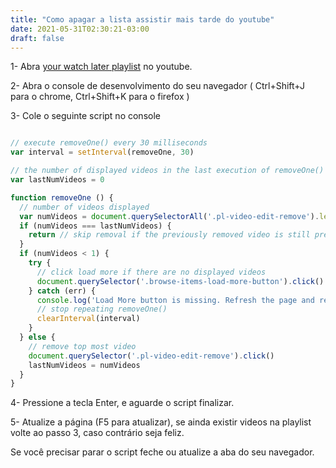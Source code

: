 ```yaml
---
title: "Como apagar a lista assistir mais tarde do youtube"
date: 2021-05-31T02:30:21-03:00
draft: false
---
```


1- Abra [your watch later playlist](https://www.youtube.com/playlist?list=WL&disable_polymer=true) no youtube.

2- Abra o console de desenvolvimento do seu navegador ( Ctrl+Shift+J para o chrome, Ctrl+Shift+K para o firefox )

3- Cole o seguinte script no console


```js {linenos=true}

// execute removeOne() every 30 milliseconds
var interval = setInterval(removeOne, 30) 

// the number of displayed videos in the last execution of removeOne()
var lastNumVideos = 0

function removeOne () {
  // number of videos displayed
  var numVideos = document.querySelectorAll('.pl-video-edit-remove').length
  if (numVideos === lastNumVideos) {
    return // skip removal if the previously removed video is still present
  }
  if (numVideos < 1) {
    try {
      // click load more if there are no displayed videos
      document.querySelector('.browse-items-load-more-button').click()
    } catch (err) {
      console.log('Load More button is missing. Refresh the page and restart the script to remove more videos.')
      // stop repeating removeOne()
      clearInterval(interval)
    }
  } else {
    // remove top most video
    document.querySelector('.pl-video-edit-remove').click() 
    lastNumVideos = numVideos
  }
}
```

4- Pressione a tecla Enter, e aguarde o script finalizar.

5- Atualize a página (F5 para atualizar), se ainda existir videos na playlist volte ao passo 3, caso contrário seja feliz.


Se você precisar parar o script feche ou atualize a aba do seu navegador.
